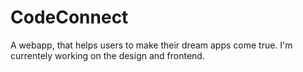 # CodeConnect

A webapp, that helps users to make their dream apps come true.
I'm currentely working on the design and frontend.